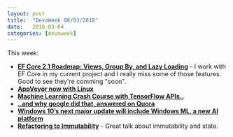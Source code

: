 ```yaml
---
layout: post
title:  "DevoWeek 08/03/2018"
date:   2018-03-04
categories: [devoweek]
---
```


This week:

* **[EF Core 2.1 Roadmap: Views, Group By, and Lazy Loading](https://www.infoq.com/news/2018/02/EF-Core-2.1-Road-Map)** - I work with EF Core in my current project and I really miss some of those features. Good to see they're comming "soon".
* **[AppVeyor now with Linux](https://www.appveyor.com/docs/getting-started-with-appveyor-for-linux/)**
* **[Machine Learning Crash Course
with TensorFlow APIs..](https://developers.google.com/machine-learning/crash-course/)**
* **[..and why google did that, answered on Quora](https://www.quora.com/Why-did-Google-release-their-machine-learning-crash-course/answer/Carlos-Matias-La-Borde?share=00711d71&srid=HRQ4)**
* **[Windows 10’s next major update will include Windows ML, a new AI platform](https://www.theverge.com/2018/3/7/17089860/microsoft-windows-ml-windows-10-ai-platform)**
* **[Refactoring to Immutability](https://www.youtube.com/watch?v=APUCMSPiNh4)** - Great talk about immutability and state.
